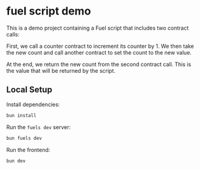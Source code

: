# fuel script demo

This is a demo project containing a Fuel script that includes two contract calls:

First, we call a counter contract to increment its counter by 1. We then take the new count and call another contract to set the count to the new value.

At the end, we return the new count from the second contract call. This is the value that will be returned by the script.

## Local Setup

Install dependencies:

```bash
bun install
```

Run the `fuels dev` server:

```bash
bun fuels dev
```

Run the frontend:

```bash
bun dev
```